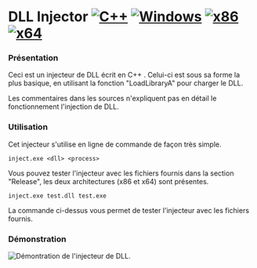 # DLL Injector [![C++](https://img.shields.io/badge/language-C%2B%2B-%23f34b7d.svg?style=plastic)](https://en.wikipedia.org/wiki/C%2B%2B) [![Windows](https://img.shields.io/badge/platform-Windows-0078d7.svg)](https://en.wikipedia.org/wiki/Microsoft_Windows) [![x86](https://img.shields.io/badge/arch-x86-red.svg)](https://en.wikipedia.org/wiki/X86) [![x64](https://img.shields.io/badge/arch-x64-green.svg)](https://en.wikipedia.org/wiki/X64)
### Présentation
Ceci est un injecteur de DLL écrit en C++ . Celui-ci est sous sa forme la plus basique, en utilisant la fonction "LoadLibraryA" pour charger le DLL.

Les commentaires dans les sources n'expliquent pas en détail le fonctionnement l'injection de DLL. 

### Utilisation
Cet injecteur s'utilise en ligne de commande de façon très simple.

    inject.exe <dll> <process>
Vous pouvez tester l'injecteur avec les fichiers fournis dans la section "Release", les deux architectures (x86 et x64) sont présentes.

    inject.exe test.dll test.exe
La commande ci-dessus vous permet de tester l'injecteur avec les fichiers fournis.
### Démonstration
![Démontration de l'injecteur de DLL.](https://github.com/adamhlt/DLL-Injector/blob/main/Ressource/demo.gif)
